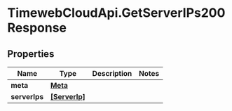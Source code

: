# TimewebCloudApi.GetServerIPs200Response

## Properties

Name | Type | Description | Notes
------------ | ------------- | ------------- | -------------
**meta** | [**Meta**](Meta.md) |  | 
**serverIps** | [**[ServerIp]**](ServerIp.md) |  | 


